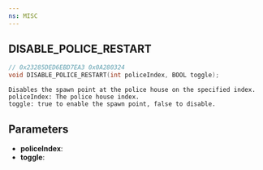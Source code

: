 ```yaml
---
ns: MISC
---
```

## DISABLE_POLICE_RESTART

```c
// 0x23285DED6EBD7EA3 0x0A280324
void DISABLE_POLICE_RESTART(int policeIndex, BOOL toggle);
```

```
Disables the spawn point at the police house on the specified index.  
policeIndex: The police house index.  
toggle: true to enable the spawn point, false to disable.  
```

## Parameters
* **policeIndex**: 
* **toggle**: 

